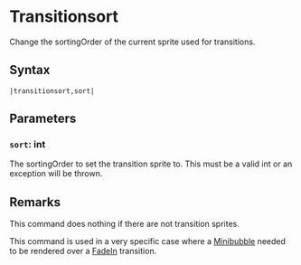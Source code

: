 # Transitionsort

Change the sortingOrder of the current sprite used for transitions.

## Syntax

````
|transitionsort,sort|
````

## Parameters

### `sort`: int

The sortingOrder to set the transition sprite to. This must be a valid int or an exception will be thrown.

## Remarks

This command does nothing if there are not transition sprites.

This command is used in a very specific case where a [Minibubble](Minibubble.md) needed to be rendered over a [FadeIn](FadeIn.md) transition.

